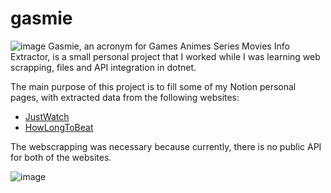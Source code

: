 # gasmie

![image](https://user-images.githubusercontent.com/30200769/191149076-d70670cb-e156-4f44-892c-75fb32d6432b.png)
Gasmie, an acronym for Games Animes Series Movies Info Extractor, is a small personal project that I worked while I was learning web scrapping, files and API integration in dotnet.

The main purpose of this project is to fill some of my Notion personal pages, with extracted data from the following websites:

* [JustWatch](https://www.justwatch.com)
* [HowLongToBeat](https://howlongtobeat.com)

The webscrapping was necessary because currently, there is no public API for both of the websites.

![image](https://user-images.githubusercontent.com/30200769/191149343-18f9b601-76ac-43bb-a5cb-14d95b54b0f2.png)
